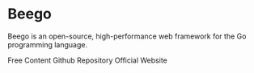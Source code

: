 # Beego

Beego is an open-source, high-performance web framework for the Go programming language.

<ResourceGroupTitle>Free Content</ResourceGroupTitle>
<BadgeLink colorScheme='yellow' badgeText='Read' href='https://github.com/beego/beego'>Github Repository</BadgeLink>
<BadgeLink colorScheme='yellow' badgeText='Read' href='https://beego.vip/quickstart'>Official Website</BadgeLink>
